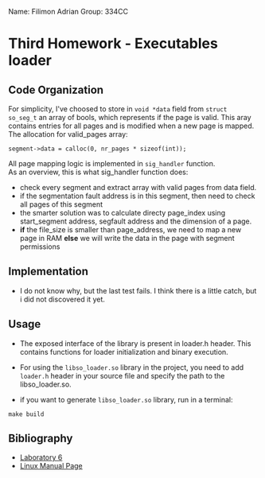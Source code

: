 Name: Filimon Adrian
Group: 334CC

# Third Homework - Executables loader


## Code Organization

For simplicity, I've choosed to store in `void *data` field from `struct so_seg_t` an array of bools, which represents if the page is valid. 
This aray contains entries for all pages and is modified when a new page is mapped.
The allocation for valid_pages array:
```
segment->data = calloc(0, nr_pages * sizeof(int));
```

All page mapping logic is implemented in `sig_handler` function.  
As an overview, this is what sig_handler function does:
- check every segment and extract array with valid pages from data field.
- if the segmentation fault address is in this segment, then need to check all pages of this segment
- the smarter solution was to calculate directy page_index using start_segment address, segfault address and the dimension of a page.
- **if** the file_size is smaller than page_address, we need to map a new page in RAM **else** we will write the data in the page with segment permissions


## Implementation

- I do not know why, but the last test fails. I think there is a little catch, but i did not discovered it yet.

## Usage
- The exposed interface of the library is present in loader.h header. This contains functions for loader initialization and binary execution.

- For using the `libso_loader.so` library in the project, you need to add `loader.h` header in your source file and specify the path to the libso_loader.so.
- if you want to generate `libso_loader.so` library, run in a terminal:
```
make build
```

## Bibliography
- [Laboratory 6](https://ocw.cs.pub.ro/courses/so/laboratoare/laborator-06)
- [Linux Manual Page](https://man7.org/linux/man-pages)

